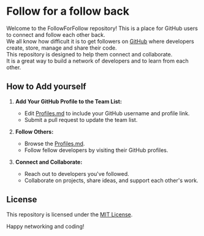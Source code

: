 # Follow for a follow back

Welcome to the FollowForFollow repository! This is a place for GitHub users to connect and follow each other back.
\
We all know how difficult it is to get followers on [GitHub](https://github.com/) where developers create, store, manage and share their code.
\
This repository is designed to help them connect and collaborate.
\
It is a great way to build a network of developers and to learn from each other.

## How to Add yourself

1. **Add Your GitHub Profile to the Team List:**
   - Edit [Profiles.md](Profiles.md) to include your GitHub username and profile link.
   - Submit a pull request to update the team list.

2. **Follow Others:**
   - Browse the [Profiles.md](Profiles.md).
   - Follow fellow developers by visiting their GitHub profiles.

3. **Connect and Collaborate:**
   - Reach out to developers you've followed.
   - Collaborate on projects, share ideas, and support each other's work.

## License

This repository is licensed under the [MIT License](LICENSE).

Happy networking and coding!
